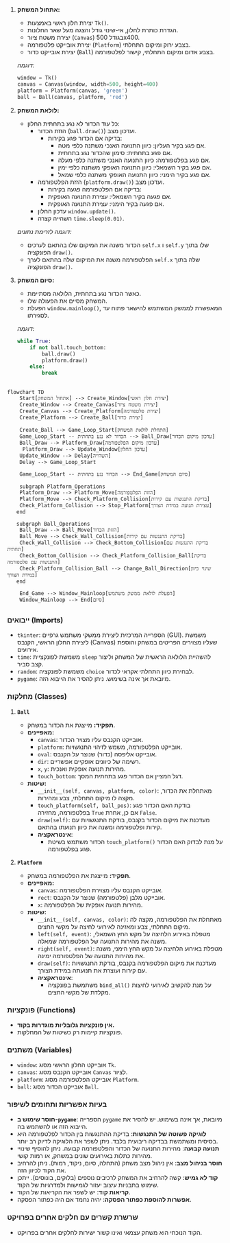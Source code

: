 ## <algorithm>
1. **אתחול המשחק:**
   - יצירת חלון ראשי באמצעות `Tk()`.
   - הגדרת כותרת לחלון, אי-שינוי גודל והצגה מעל שאר החלונות.
   - יצירת משטח ציור (`Canvas`) בגודל 500x400.
   - יצירת אובייקט פלטפורמה (`Platform`) בצבע ירוק ומיקום התחלתי.
   - יצירת אובייקט כדור (`Ball`) בצבע אדום ומיקום התחלתי, קישור לפלטפורמה.

   *דוגמה:*
   ```python
   window = Tk()
   canvas = Canvas(window, width=500, height=400)
   platform = Platform(canvas, 'green')
   ball = Ball(canvas, platform, 'red')
   ```

2. **לולאת המשחק:**
   - כל עוד הכדור לא נגע בתחתית החלון:
     - הזזת הכדור (`ball.draw()`) ועדכון מצב.
       - בדיקה אם הכדור פגע בקירות:
         - אם פגע בקיר העליון: כיוון התנועה האנכי משתנה כלפי מטה.
         - אם פגע בתחתית: סימון שהכדור נגע בתחתית.
         - אם פגע בפלטפורמה: כיוון התנועה האנכי משתנה כלפי מעלה.
         - אם פגע בקיר השמאלי: כיוון התנועה האופקי משתנה כלפי ימין.
         - אם פגע בקיר הימני: כיוון התנועה האופקי משתנה כלפי שמאל.
     - הזזת הפלטפורמה (`platform.draw()`) ועדכון מצב.
       - בדיקה אם הפלטפורמה פגעה בקירות:
        - אם פגעה בקיר השמאלי: עצירת התנועה האופקית.
        - אם פגעה בקיר הימני: עצירת התנועה האופקית.
     - עדכון החלון `window.update()`.
     - השהייה קצרה `time.sleep(0.01)`.

   *דוגמה לזרימת נתונים:*
   - הכדור משנה את המיקום שלו בהתאם לערכים `self.x` ו `self.y` שלו בתוך הפונקציה `draw()`.
   - הפלטפורמה משנה את המיקום שלה בהתאם לערך `self.x` שלה בתוך הפונקציה `draw()`.

3. **סיום המשחק:**
   - כאשר הכדור נגע בתחתית, הלולאה מסתיימת.
   - המשחק מסיים את הפעולה שלו.
   - הפעלת `window.mainloop()`, המאפשרת לממשק המשתמש להישאר פתוח עד לסגירתו.

   *דוגמה:*
   ```python
   while True:
       if not ball.touch_bottom:
           ball.draw()
           platform.draw()
       else:
           break
   ```

## <mermaid>
```mermaid
flowchart TD
    Start[אתחול המשחק] --> Create_Window[יצירת חלון ראשי]
    Create_Window --> Create_Canvas[יצירת משטח ציור]
    Create_Canvas --> Create_Platform[יצירת פלטפורמה]
    Create_Platform --> Create_Ball[יצירת כדור]

    Create_Ball --> Game_Loop_Start[התחלת לולאת המשחק]
    Game_Loop_Start -- הכדור לא נגע בתחתית --> Ball_Draw[עדכון מיקום הכדור]
    Ball_Draw --> Platform_Draw[עדכון מיקום הפלטפורמה]
     Platform_Draw --> Update_Window[עדכון החלון]
    Update_Window --> Delay[השהייה]
    Delay --> Game_Loop_Start

    Game_Loop_Start -- הכדור נגע בתחתית --> End_Game[סיום המשחק]

    subgraph Platform_Operations
    Platform_Draw --> Platform_Move[הזזת הפלטפורמה]
    Platform_Move --> Check_Platform_Collision[בדיקת התנגשות עם קירות]
    Check_Platform_Collision --> Stop_Platform[עצירת תנועה במידת הצורך]
   end

   subgraph Ball_Operations
    Ball_Draw --> Ball_Move[הזזת הכדור]
    Ball_Move --> Check_Wall_Collision[בדיקת התנגשות עם קירות]
    Check_Wall_Collision --> Check_Bottom_Collision[בדיקת התנגשות עם תחתית]
    Check_Bottom_Collision --> Check_Platform_Collision_Ball[בדיקת התנגשות עם פלטפורמה]
    Check_Platform_Collision_Ball --> Change_Ball_Direction[שינוי כיוון במידת הצורך]
   end

    End_Game --> Window_Mainloop[הפעלת לולאת ממשק משתמש]
    Window_Mainloop --> End[סיום]
```

## <explanation>
### ייבואים (Imports)
- `tkinter`: הספרייה המרכזית ליצירת ממשקי משתמש גרפיים (GUI). משמשת ליצירת החלון הראשי, הקנבס (Canvas) שעליו מצוירים הפריטים במשחק והוספת אירועים.
- `time`: משמשת לפונקציית `sleep` להשהיית הלולאה הראשית של המשחק וליצור קצב סביר.
- `random`: משמשת לפונקציה `choice` לבחירת כיוון התחלתי אקראי לכדור.
- `pygame`: מיובאת אך אינה בשימוש. ניתן להסיר את הייבוא הזה.

### מחלקות (Classes)

1.  **`Ball`**
    - **תפקיד:** מייצגת את הכדור במשחק.
    - **מאפיינים:**
        - `canvas`: אובייקט הקנבס עליו מצויר הכדור.
        - `platform`: אובייקט הפלטפורמה, משמש לזיהוי התנגשויות.
        - `oval`: אובייקט אליפסה (כדור) שנוצר על הקנבס.
        - `dir`: רשימה של כיוונים אופקיים אפשריים.
        - `x`, `y`: מהירות תנועה אופקית ואנכית.
        - `touch_bottom`: דגל המציין אם הכדור פגע בתחתית המסך.
    - **שיטות:**
        - `__init__(self, canvas, platform, color)`: מאתחלת את הכדור, מקצה לו מיקום התחלתי, צבע ומהירות.
        - `touch_platform(self, ball_pos)`: בודקת האם הכדור פגע בפלטפורמה, מחזירה `True` אם כן, אחרת `False`.
        - `draw(self)`: מעדכנת את מיקום הכדור בקנבס, בודקת התנגשויות עם קירות ופלטפורמה ומשנה את כיוון תנועתו בהתאם.
        - **אינטראקציה**:
          -  הכדור משתמש בשיטת `touch_platform()` על מנת לבדוק האם הכדור פגע בפלטפורמה.

2.  **`Platform`**
    - **תפקיד:** מייצגת את הפלטפורמה במשחק.
    - **מאפיינים:**
        - `canvas`: אובייקט הקנבס עליו מצוירת הפלטפורמה.
        - `rect`: אובייקט מלבן (פלטפורמה) שנוצר על הקנבס.
        - `x`: מהירות תנועה אופקית של הפלטפורמה.
    - **שיטות:**
        - `__init__(self, canvas, color)`: מאתחלת את הפלטפורמה, מקצה לה מיקום התחלתי, צבע ומאזינה לאירועי לחיצה על מקשי החצים.
        - `left(self, event)`: מטפלת באירוע הלחיצה על מקש החץ השמאלי, משנה את מהירות התנועה של הפלטפורמה שמאלה.
        - `right(self, event)`: מטפלת באירוע הלחיצה על מקש החץ הימני, משנה את מהירות התנועה של הפלטפורמה ימינה.
        - `draw(self)`: מעדכנת את מיקום הפלטפורמה בקנבס, בודקת התנגשויות עם קירות ועוצרת את תנועתה במידת הצורך.
        - **אינטראקציה**:
           - משתמשת בפונקציה `bind_all()` על מנת להקשיב לאירועי לחיצות מקלדת של מקשי החצים.

### פונקציות (Functions)

-   **אין פונקציות גלובליות מוגדרות בקוד.**
-   פונקציות קיימות רק כשיטות של המחלקות.

### משתנים (Variables)

-   `window`: אובייקט החלון הראשי מסוג `Tk`.
-   `canvas`: אובייקט הקנבס מסוג `Canvas` לציור.
-   `platform`: אובייקט הפלטפורמה מסוג `Platform`.
-   `ball`: אובייקט הכדור מסוג `Ball`.

### בעיות אפשריות ותחומים לשיפור

-   **חוסר שימוש ב-`pygame`**: הספרייה `pygame` מיובאת, אך אינה בשימוש. יש להסיר את הייבוא הזה או להשתמש בה.
-   **לוגיקה פשוטה של התנגשות**: בדיקת ההתנגשות בין הכדור לפלטפורמה היא בסיסית ומשתמשת בבדיקה ריבועית בלבד. ניתן לשפר את הלוגיקה לדיוק רב יותר.
-   **תנועה קבועה**: מהירות התנועה של הכדור והפלטפורמה קבועה. ניתן להוסיף שינויי מהירות כתלות באירועים שונים במשחק, או רמות קושי.
-   **חוסר בניהול מצב**: אין ניהול מצב משחק (התחלה, סיום, ניקוד, רמות). ניתן להרחיב את הקוד לכיוון הזה.
-   **קוד לא גמיש**: קשה להרחיב את המשחק לרכיבים נוספים (בלוקים, בונוסים). ייתכן שימוש בתבניות עיצוב יעזור לגמישות ולמדרגיות של הקוד.
-   **קריאות קוד**: יש לשפר את הקריאות של הקוד.
-   **אפשרות להוספת כפתור הפסקה**: יהיה נחמד אם היה כפתור הפסקה.

### שרשרת קשרים עם חלקים אחרים בפרויקט
- הקוד הנוכחי הוא משחק עצמאי ואינו קשור ישירות לחלקים אחרים בפרויקט.